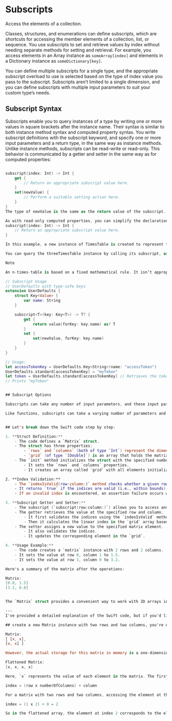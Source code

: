 # Subscripts

Access the elements of a collection.

Classes, structures, and enumerations can define subscripts, which are shortcuts for accessing the member elements of a collection, list, or sequence. You use subscripts to set and retrieve values by index without needing separate methods for setting and retrieval. For example, you access elements in an Array instance as `someArray[index]` and elements in a Dictionary instance as `someDictionary[key]`.

You can define multiple subscripts for a single type, and the appropriate subscript overload to use is selected based on the type of index value you pass to the subscript. Subscripts aren’t limited to a single dimension, and you can define subscripts with multiple input parameters to suit your custom type’s needs.

## Subscript Syntax

Subscripts enable you to query instances of a type by writing one or more values in square brackets after the instance name. Their syntax is similar to both instance method syntax and computed property syntax. You write subscript definitions with the subscript keyword, and specify one or more input parameters and a return type, in the same way as instance methods. Unlike instance methods, subscripts can be read-write or read-only. This behavior is communicated by a getter and setter in the same way as for computed properties:

```swift

subscript(index: Int) -> Int {
    get {
        // Return an appropriate subscript value here.
    }
    set(newValue) {
        // Perform a suitable setting action here.
    }
}
The type of newValue is the same as the return value of the subscript. As with computed properties, you can choose not to specify the setter’s (newValue) parameter. A default parameter called newValue is provided to your setter if you don’t provide one yourself.

As with read-only computed properties, you can simplify the declaration of a read-only subscript by removing the get keyword and its braces:
subscript(index: Int) -> Int {
    // Return an appropriate subscript value here.
}

In this example, a new instance of TimesTable is created to represent the three-times-table. This is indicated by passing a value of 3 to the structure’s initializer as the value to use for the instance’s multiplier parameter.

You can query the threeTimesTable instance by calling its subscript, as shown in the call to threeTimesTable[6]. This requests the sixth entry in the three-times-table, which returns a value of 18, or 3 times 6

Note

An n-times-table is based on a fixed mathematical rule. It isn’t appropriate to set threeTimesTable[someIndex] to a new value, and so the subscript for TimesTable is defined as a read-only subscript.

// Subscript Usage
// UserDefaults with type-safe keys
extension UserDefaults {
    struct Key<Value> {
        var name: String
    }

    subscript<T>(key: Key<T>) -> T? {
        get {
            return value(forKey: key.name) as? T
        }
        set {
            set(newValue, forKey: key.name)
        }
    }
}

// Usage:
let accessTokenKey = UserDefaults.Key<String>(name: "accessToken")
UserDefaults.standard[accessTokenKey] = "myToken"
let token = UserDefaults.standard[accessTokenKey] // Retrieves the token
// Prints "myToken"


## Subscript Options

Subscripts can take any number of input parameters, and these input parameters can be of any type. Subscripts can also return a value of any type.

Like functions, subscripts can take a varying number of parameters and provide default values for their parameters, as discussed in Variadic Parameters and Default Parameter Values. However, unlike functions, subscripts can’t use in-out parameters.


## Let's break down the Swift code step by step:

1. **Struct Definition:**
    - The code defines a `Matrix` struct.
    - The struct has three properties:
        - `rows` and `columns` (both of type `Int`) represent the dimensions of the matrix.
        - `grid` (of type `[Double]`) is an array that holds the matrix elements.
    - The `init` method initializes the struct with the specified number of rows and columns.
        - It sets the `rows` and `columns` properties.
        - It creates an array called `grid` with all elements initialized to `0.0`.

2. **Index Validation:**
    - The `indexIsValid(row:column:)` method checks whether a given row and column index is within the valid range for the matrix.
    - It returns `true` if the indices are valid (i.e., within bounds), and `false` otherwise.
    - If an invalid index is encountered, an assertion failure occurs with the message "Index out of range."

3. **Subscript Getter and Setter:**
    - The subscript (`subscript(row:column:)`) allows you to access and modify individual matrix elements.
    - The getter retrieves the value at the specified row and column.
        - It first validates the indices using the `indexIsValid` method.
        - Then it calculates the linear index in the `grid` array based on the row and column.
    - The setter assigns a new value to the specified matrix element.
        - It also validates the indices.
        - It updates the corresponding element in the `grid`.

4. **Usage Example:**
    - The code creates a `matrix` instance with 2 rows and 2 columns.
    - It sets the value at row 0, column 1 to 1.5.
    - It sets the value at row 1, column 0 to 3.2.

Here's a summary of the matrix after the operations:

Matrix:
[0.0, 1.5]
[3.2, 0.0]


The `Matrix` struct provides a convenient way to work with 2D arrays in Swift. You can create matrices, access elements, and modify them using the subscript syntax. If you have any further questions, feel free to ask! 😊¹²³

---
I've provided a detailed explanation of the Swift code, but if you'd like additional clarification or have any other queries, feel free to ask!

## create a new Matrix instance with two rows and two columns, you're essentially creating a two-dimensional array. This array is often visualized as a grid, like so

Matrix:
[ [x, x],
[x, x] ]

However, the actual storage for this matrix in memory is a one-dimensional array that holds the elements in a sequence. This is what's meant by a "flattened" version of the matrix. So, if you read the elements from the top left to the bottom right, the one-dimensional array (or the grid array) would look like this:

Flattened Matrix:
[x, x, x, x]

Here, `x` represents the value of each element in the matrix. The first two `x`'s represent the first row, and the second pair represents the second row. This flattened structure makes it easier to manage memory and access elements in the matrix, as you can calculate the index of any element based on its row and column number using a formula like:

index = (row x numberOfColumns) + column 

For a matrix with two rows and two columns, accessing the element at the second row and first column (assuming zero-based indexing) would be:

index = (1 x 2) + 0 = 2 

So in the flattened array, the element at index 2 corresponds to the element at the second row and first column of the conceptual two-dimensional matrix. This approach is common in programming languages for handling multi-dimensional data structures efficiently.

